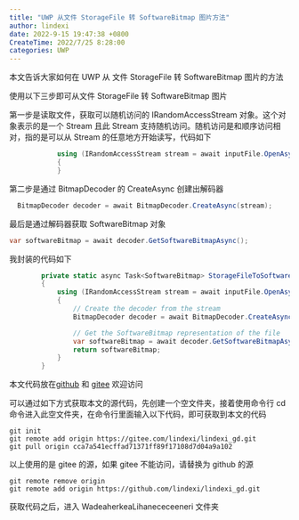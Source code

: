 ```yaml
---
title: "UWP 从文件 StorageFile 转 SoftwareBitmap 图片方法"
author: lindexi
date: 2022-9-15 19:47:38 +0800
CreateTime: 2022/7/25 8:28:00
categories: UWP
---
```


本文告诉大家如何在 UWP 从 文件 StorageFile 转 SoftwareBitmap 图片的方法

<!--more-->


<!-- CreateTime:2022/7/25 8:28:00 -->

<!-- 发布 -->

使用以下三步即可从文件 StorageFile 转 SoftwareBitmap 图片

第一步是读取文件，获取可以随机访问的 IRandomAccessStream 对象。这个对象表示的是一个 Stream 且此 Stream 支持随机访问。随机访问是和顺序访问相对，指的是可以从 Stream 的任意地方开始读写，代码如下

```csharp
            using (IRandomAccessStream stream = await inputFile.OpenAsync(FileAccessMode.Read))
            {
            }
```

第二步是通过 BitmapDecoder 的 CreateAsync 创建出解码器

```csharp
  BitmapDecoder decoder = await BitmapDecoder.CreateAsync(stream);
```

最后是通过解码器获取 SoftwareBitmap 对象

```csharp
var softwareBitmap = await decoder.GetSoftwareBitmapAsync();
```

我封装的代码如下

```csharp
        private static async Task<SoftwareBitmap> StorageFileToSoftwareBitmapAsync(StorageFile inputFile)
        {
            using (IRandomAccessStream stream = await inputFile.OpenAsync(FileAccessMode.Read))
            {
                // Create the decoder from the stream
                BitmapDecoder decoder = await BitmapDecoder.CreateAsync(stream);

                // Get the SoftwareBitmap representation of the file
                var softwareBitmap = await decoder.GetSoftwareBitmapAsync();
                return softwareBitmap;
            }
        }
```

本文代码放在[github](https://github.com/lindexi/lindexi_gd/tree/cca7a541ecffad71371ff89f17108d7d04a9a102/WadeaherkeaLihanececeeneri) 和 [gitee](https://gitee.com/lindexi/lindexi_gd/tree/cca7a541ecffad71371ff89f17108d7d04a9a102/WadeaherkeaLihanececeeneri) 欢迎访问

可以通过如下方式获取本文的源代码，先创建一个空文件夹，接着使用命令行 cd 命令进入此空文件夹，在命令行里面输入以下代码，即可获取到本文的代码

```
git init
git remote add origin https://gitee.com/lindexi/lindexi_gd.git
git pull origin cca7a541ecffad71371ff89f17108d7d04a9a102
```

以上使用的是 gitee 的源，如果 gitee 不能访问，请替换为 github 的源

```
git remote remove origin
git remote add origin https://github.com/lindexi/lindexi_gd.git
```

获取代码之后，进入 WadeaherkeaLihanececeeneri 文件夹
